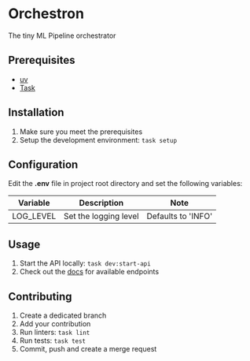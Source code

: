 # Orchestron

The tiny ML Pipeline orchestrator

## Prerequisites

- [uv][1]
- [Task][2]

## Installation

1. Make sure you meet the prerequisites
1. Setup the development environment: `task setup`

## Configuration

Edit the **.env** file in project root directory and set the following variables:

| Variable | Description | Note |
| --- | --- | --- |
| LOG_LEVEL | Set the logging level | Defaults to 'INFO'

## Usage

1. Start the API locally: `task dev:start-api`
1. Check out the [docs](http://127.0.0.1:8000/docs) for available endpoints

## Contributing

1. Create a dedicated branch
1. Add your contribution
1. Run linters: `task lint`
1. Run tests: `task test`
1. Commit, push and create a merge request


[1]: https://docs.astral.sh/uv/
[2]: https://taskfile.dev/
